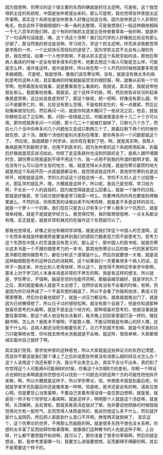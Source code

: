 因为我想啊，伤寒论的这个很主要的东西的确就是抓住主症啊，可是呢，这个我觉得抓主症的系统呢，中国是张仲景提出来的，那么可是呢，我也觉得张仲景提出这件事啊，其实这个系统也是张仲景本人好像比较适合用，因为张仲景这个人非常的龟毛，他会这样子很细很细的一条一条的去整理，可是我想我们一般这种跟他相隔一千七八百年的我们啊，这个有的时候抓主症是比张仲景要草率一些的啊，就是听了一句话两句话就是，噢，这个汤这个汤啊！我们后代学的人好像就比较没有那么仔细了，那当然我的想法是说啊，学习经方，学这个抓主症啊，终究来讲我都觉得是学医的一件，一个比较快乐而轻松的途径了，因为学抓主症不太会有心理的负担，我在想说，如果一个人他学医啊，不是从抓主症这个系统学起的话，那他在帮病人看病的时候一定会有很多很多的思考，他要去想这个病人可能是怎么样，可能是怎么样，或许是这样，或许是那样，所以他在帮一个人开药的时候他就要多死很多脑细胞。
可是呢，我就觉得，像我们读伤寒论啊，没有，就是没有做太多的病机思考的这种人呢，其实看病的时候就脑袋空空的很舒服，啊，就像从前有一个同学啊，他带着朋友给我看，说是要看我怎么看病的，我就说，其实是，我就说带他朋友来么，我就看给他看，我就说，这个这样子的脉，啊，然后他告诉状况听起来像是虚劳嘛，这比如说是虚劳好了，那这个脉呢，把一把啊，好像没有那么细，所以不是酸枣仁的，啊，比较没有那么空哦，不是桂枝龙牡的，有一点绷紧，然后比较像柴胡龙牡的，然后再问一问，就是你知道大概问了一些状况之后，他会，就是你跟他互动了之后啊，额，问到一些情报之后，你脑海里面会有十几二十个方可以用，那你呢就再多问一个问题，那十几二十个就被打崩掉了，只剩七八个方了，然后七八个当中你再多问几个问题他又变成只剩两三个了，那最后剩下两个的时候你就在想，这个汤，跟那个汤他的鉴别点差别在哪里，那你再多问一个问题那就这个了。
然后呢，我就跟那个同学讲，说你现在看到了吧，啊，就是其实啊，我帮人看病是用不到聪明才智，也用不到医术的，因为张仲景的这个系统呢用起来，到最后好像就是现实状况如此，你除了走这条路你也没别的路好走了，是病人跟环境跟时空，跟伤寒论把我逼到不得不用这个方，我一点用不到我的所谓的聪明才智，我也没有什么可以自作主张的地方，哦，就是觉得从头到尾，就是伤寒论最赞的地方就是用这个系统开药一点成就感都没有，就觉得说我这样开，其他学伤寒的也是这样开，规矩就是这样，学的久的话这个过程会快一点，学的不久的人这个过程慢一点，那乱学的就乱开，哦，大概就是这样子，所以呢，我自己是觉得，学习经方啊，不太长一个人的自我的，因为就觉得就是这么回事么，就是一个操作的过程，那就是好像是，学习经方就好像是学习做菜一样么，你要烤鸡肉你鸡也要放到烤箱里面么，不然的话，你用蒸笼的话做出来不叫烤鸡呀，就是差不多是这样的状况，就是一个萝卜一个坑嘛，我们现在只是去认识有多少个萝卜跟多少个坑而已，就是很单纯哦，就是不是就是学经方么，我觉得哎呀，我的智商很低啊，一点关系都没有哦，反正就是，就是非常机械式的在操作这个东西就可以了。

那我也觉得说，好像之前也有跟同学讲哦，就是说我们学这个中国人的艺道啊，这个东西本来就是终极境界是要滋养到我们的感知力跟表现力而不是思考力，思考力这个东西在中国人的艺道是没有意义的，那么这个，那中国人的医书呢，就是伤寒论这本书是一个不跟你搞思考力的一本书，那其他伤寒论以后的每一代的医家写的医书都在跟你搞思考力，都在分析这个道理是什么，然后你就要想一大堆，就是说这种脑细胞思考的这种白白的消耗啊，这个如果我们一天要看很多个病人的话，这样子一路走来，你也比别人老得快呀，所以这个，我觉得不用辨证学来学中医啊，基本上对于学习的人本身来讲是非常的不养生的啊，我是有这样的想法，所以就是，学伤寒论，不错啊，脑袋空空的也能开药啊，那脑袋越空越好，就是学的久了之后，真的就是看病人就是不太会想了，当然你说有没有不会看的时候，有啊，但是因为你已经养成了一个不喜欢想的脑袋了，所以不会看了你就和他讲，黄成义在哪里哪里，然后你去看他就好了，就是一点压力都没有，就直接就推出门了，就是因为已经懒得想了，所以日子过的很轻松啊，就没有那个自我了，但是你知道那种很喜欢思考的头脑啊，就是不是走这个经方的，那种很喜欢思考的，他就没事就是要找事烦嘛，那这个病人他没有办法看好，每天晚上回到家里面打滚一样的，哦狂翻书啊，怎么办？我医术不够啊，不能救人哪，不能证明我是有佛心的好人哪，这是干什么吗，这病人都还没死你都要先死了，功力不到就不到嘛，就是今天我的功力只能够修水管，你叫我去修喷水池我就是不会嘛，就这样，很简单嘛，大家都很诚实面对自己就好了啊，

其实我们觉得，那学张仲景的这种感觉，所以大家就是这些辨证点的东西记清楚，而且你不要说是我们那个课上了之后你说那张仲景没有讲那么细的辩证点怎么办？这个人该用这个汤还有那个汤，我分不出来怎么办，其实不会分不出来，真的到了你觉得这个人可能用A可能用B的时候，你看这个A方跟B方的差别，你掰一个辨证点也掰的出来啊就是你空想也可以找到一个问题去问把这两个方的可能性把他拆开来嘛，啊，所以大概就是这样子，所以学伤寒论，哈，仲景医术就是到最后呢，你就是学来学去到最后你还是像笨蛋一样啊，但是呢，医术还是会有的啊，请各位放心啊。但是要甘心当笨蛋啊，不要自己夹着有得没得一直在那边想啊，就是我，就是前一阵子有个同学给人看病啊，就是这样子，明明那个人就是这个汤症嘛，就是啊，头顶痛啊，会反胃啦，那就吴茱萸汤症就对了嘛，他非要说他把脉的时候隐隐觉得对方有一股热气，反而觉得人体质是热的，我说你想这么多干什么，然后就开那什么滋阴药，然后把人家医到什么胃口不开啊，脾胃两天就倒掉了。
其实这个，这个伤寒论的世界，不用那么伤脑筋的啊。就是很多东西不想也没关系啊，你想的太丰富了反而妨碍你做事情嘛，就像我们这种教书的人也是这样子啊，上台呀，什么都不要想就开始讲啊，就可以了，那你准备了很多份草稿啊，然后你就会想说，额，我参考里面哪一句，我要怎么讲我要想想，反而都缚手缚脚的啊，其实不是需要这个样子的。
